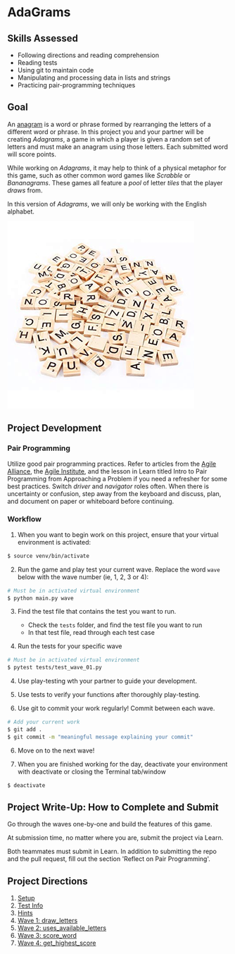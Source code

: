 # AdaGrams

## Skills Assessed

- Following directions and reading comprehension
- Reading tests
- Using git to maintain code
- Manipulating and processing data in lists and strings
- Practicing pair-programming techniques

## Goal

An [anagram](https://en.wikipedia.org/wiki/Anagram) is a word or phrase formed by rearranging the letters of a different word or phrase. In this project you and your partner will be creating _Adagrams_, a game in which a player is given a random set of letters and must make an anagram using those letters.  Each submitted word will score points.

While working on _Adagrams_, it may help to think of a physical metaphor for this game, such as other common word games like _Scrabble_ or _Bananagrams_. These games all feature a _pool_ of letter _tiles_ that the player _draws_ from.

In this version of _Adagrams_, we will only be working with the English alphabet.

![an image of a pile of letter tiles](assets/letter-tiles.jpeg)


## Project Development

### Pair Programming

Utilize good pair programming practices. Refer to articles from the [Agile Alliance](http://guide.agilealliance.org/guide/pairing.html), the [Agile Institute](http://powersoftwo.agileinstitute.com/2015/02/benefits-of-pair-programming-revisited.html), and the lesson in Learn titled Intro to Pair Programming from Approaching a Problem if you need a refresher for some best practices. Switch _driver_ and _navigator_ roles often. When there is uncertainty or confusion, step away from the keyboard and discuss, plan, and document on paper or whiteboard before continuing.

### Workflow

1. When you want to begin work on this project, ensure that your virtual environment is activated:

```bash
$ source venv/bin/activate
```

2. Run the game and play test your current wave.  Replace the word `wave` below with the wave number (ie, 1, 2, 3 or 4):

```bash
# Must be in activated virtual environment
$ python main.py wave
```

3. Find the test file that contains the test you want to run.

   - Check the `tests` folder, and find the test file you want to run
   - In that test file, read through each test case

4. Run the tests for your specific wave

```bash
# Must be in activated virtual environment
$ pytest tests/test_wave_01.py
```

4. Use play-testing wth your partner to guide your development.

5. Use tests to verify your functions after thoroughly play-testing.

6. Use git to commit your work regularly!  Commit between each wave.

```bash
# Add your current work
$ git add .
$ git commit -m "meaningful message explaining your commit"
```

6. Move on to the next wave!

7. When you are finished working for the day, deactivate your environment with deactivate or closing the Terminal tab/window

```bash
$ deactivate
```

## Project Write-Up: How to Complete and Submit

Go through the waves one-by-one and build the features of this game.

At submission time, no matter where you are, submit the project via Learn.

Both teammates must submit in Learn.  In addition to submitting the repo and the pull request, fill out the section 'Reflect on Pair Programming'.

## Project Directions

1. [Setup](project-docs/setup.md)
1. [Test Info](project-docs/tests.md)
1. [Hints](project-docs/hints.md)
1. [Wave 1: draw_letters](project-docs/wave_01.md)
1. [Wave 2: uses_available_letters](project-docs/wave_02.md)
1. [Wave 3: score_word](project-docs/wave_03.md)
1. [Wave 4: get_highest_score](project-docs/wave_04.md)

